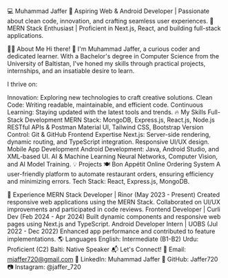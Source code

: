 💻 Muhammad Jaffer
🚀 Aspiring Web & Android Developer | Passionate about clean code, innovation, and crafting seamless user experiences.
🌟 MERN Stack Enthusiast | Proficient in Next.js, React, and building full-stack applications.

👨‍💻 About Me
Hi there! 👋 I'm Muhammad Jaffer, a curious coder and dedicated learner. With a Bachelor's degree in Computer Science from the University of Baltistan, I've honed my skills through practical projects, internships, and an insatiable desire to learn.

I thrive on:

Innovation: Exploring new technologies to craft creative solutions.
Clean Code: Writing readable, maintainable, and efficient code.
Continuous Learning: Staying updated with the latest tools and trends.
🔥 My Skills
Full-Stack Development
MERN Stack: MongoDB, Express.js, React.js, Node.js
RESTful APIs & Postman
Material UI, Tailwind CSS, Bootstrap
Version Control: Git & GitHub
Frontend Expertise
Next.js: Server-side rendering, dynamic routing, and TypeScript integration.
Responsive UI/UX design.
Mobile App Development
Android Development: Java, Android Studio, and XML-based UI.
AI & Machine Learning
Neural Networks, Computer Vision, and AI Model Training.
💡 Projects
🍽️ Bon Appétit Online Ordering System
A user-friendly platform to automate restaurant orders, ensuring efficiency and minimizing errors.
Tech Stack: React, Express.js, MongoDB.

💼 Experience
MERN Stack Developer | Rinor (May 2023 - Present)
Created responsive web applications using the MERN Stack.
Collaborated on UI/UX improvements and participated in code reviews.
Frontend Developer | Curli Dev (Feb 2024 - Apr 2024)
Built dynamic components and responsive web pages using Next.js and TypeScript.
Android Developer Intern | UOBS (Jul 2022 - Dec 2022)
Enhanced app performance and contributed to feature implementations.
🌎 Languages
English: Intermediate (B1-B2)
Urdu: Proficient (C2)
Balti: Native Speaker
📬 Let's Connect!
📧 Email: mjaffer720@gmail.com
🔗 LinkedIn: Muhammad Jaffer
🐙 GitHub: Jaffer720
📷 Instagram: @jaffer_720
